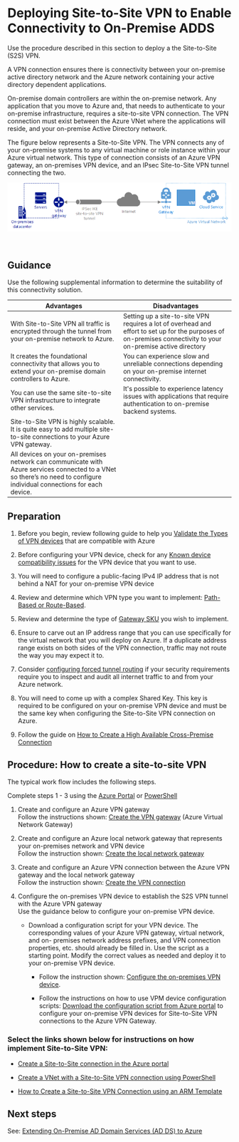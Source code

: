 # Deploying Site-to-Site VPN to Enable Connectivity to On-Premise ADDS


Use the procedure described in this section to deploy a the Site-to-Site (S2S) VPN.

A VPN connection ensures there is connectivity between your on-premise active directory network and the Azure network containing your active directory dependent applications.  

On-premise domain controllers are within the on-premise network. Any application that you move to Azure and, that needs to authenticate to your on-premise infrastructure, requires a site-to-site VPN connection. The VPN connection must exist between the Azure VNet where the applications will reside, and your on-premise Active Directory network.

The figure below represents a Site-to-Site VPN. The VPN connects any of your on-premise systems to any virtual machine or role instance within your Azure virtual network. This type of connection consists of an Azure VPN gateway, an on-premises VPN device, and an IPsec Site-to-Site VPN tunnel connecting the two. <br/>



![SitetoSite](https://github.com/alvarovitta/Azure-Identity/blob/master/images/sitetosite.png)






<br/>

## Guidance

Use the following supplemental information to determine the suitability of this connectivity solution.

|**Advantages** | **Disadvantages** |  
| -------------| -------------| 
| With Site-to-Site VPN all traffic is encrypted through the tunnel from your on-premise network to Azure.  | Setting up a site-to-site VPN requires a lot of overhead and effort to set up for the purposes of on-premises connectivity to your on-premise active directory |
| It creates the foundational connectivity that allows you to extend your on-premise domain controllers to Azure.  | You can experience slow and unreliable connections depending on your on-premise internet connectivity.|
| You can use the same site-to-site VPN infrastructure to integrate other services.   | It's possible to experience latency issues with applications that require authentication to on-premise backend systems. |
| Site-to-Site VPN is highly scalable. It is quite easy to add multiple site-to-site connections to your Azure VPN gateway.   ||
| All devices on your on-premises network can communicate with Azure services connected to a VNet so there’s no need to configure individual connections for each device.  ||



## Preparation 

  1. Before you begin, review following guide to help you [Validate the Types of VPN devices](https://docs.microsoft.com/en-us/azure/vpn-gateway/vpn-gateway-about-vpn-devices#devicetable) that are compatible with Azure
	
  2. Before configuring your VPN device, check for any [Known device compatibility issues](https://docs.microsoft.com/en-us/azure/vpn-gateway/vpn-gateway-about-vpn-devices#known) for the VPN device that you want to use. 
	
  3. You will need to configure a public-facing IPv4 IP address that is not behind a NAT for your on-premise VPN device
	
  4. Review and determine which VPN type you want to implement: [Path-Based or Route-Based](https://docs.microsoft.com/en-us/azure/vpn-gateway/vpn-gateway-plan-design#vpntype). 
	
  5. Review and determine the type of [Gateway SKU](https://docs.microsoft.com/en-us/azure/vpn-gateway/vpn-gateway-plan-design#gwsku) you wish to implement.
	
  6. Ensure to carve out an IP address range that you can use specifically for the virtual network that you will deploy on Azure. If a duplicate address range exists on both sides of the VPN connection, traffic may not route the way you may expect it to.
	
  7. Consider [configuring forced tunnel routing](https://docs.microsoft.com/en-us/azure/vpn-gateway/vpn-gateway-forced-tunneling-rm#configure-forced-tunneling) if your security requirements require you to inspect and audit all internet traffic to and from your Azure network.
	
  8. You will need to come up with a complex Shared Key. This key is required to be configured on your on-premise VPN device and must be the same key when configuring the Site-to-Site VPN connection on Azure.
	
  9. Follow the guide on [How to Create a High Available Cross-Premise Connection](https://docs.microsoft.com/en-us/azure/vpn-gateway/vpn-gateway-highlyavailable)



## Procedure: How to create a site-to-site VPN

The typical work flow includes the following steps.

Complete steps 1 - 3 using the [Azure Portal](https://docs.microsoft.com/en-us/azure/vpn-gateway/vpn-gateway-howto-site-to-site-resource-manager-portal) or [PowerShell](https://docs.microsoft.com/en-us/azure/vpn-gateway/vpn-gateway-create-site-to-site-rm-powershell)

  1. Create and configure an Azure VPN gateway <br/>
     Follow the instructions shown:  [Create the VPN gateway](https://docs.microsoft.com/en-us/azure/vpn-gateway/vpn-gateway-howto-site-to-site-resource-manager-portal#VNetGateway)  (Azure Virtual Network Gateway)
	
  2. Create and configure an Azure local network gateway that represents your on-premises network and VPN device <br/>
     Follow the instruction shown: [Create the local network gateway](https://docs.microsoft.com/en-us/azure/vpn-gateway/vpn-gateway-howto-site-to-site-resource-manager-portal#LocalNetworkGateway)
	
  3. Create and configure an Azure VPN connection between the Azure VPN gateway and the local network gateway <br/>
     Follow the instruction shown:  [Create the VPN connection](https://docs.microsoft.com/en-us/azure/vpn-gateway/vpn-gateway-howto-site-to-site-resource-manager-portal#CreateConnection)
	 
  4. Configure the on-premises VPN device to establish the S2S VPN tunnel with the Azure VPN gateway <br/>
     Use the guidance below to configure your on-premise VPN device. <br/>
	
     - Download a configuration script for your VPN device. The corresponding values of your Azure VPN gateway, virtual network, and on-        premises network address prefixes, and VPN connection properties, etc. should already be filled in. Use the script as a starting 
     point. Modify the correct values as needed and deploy it to your on-premise VPN device.
		
        - Follow the instruction shown: [Configure the on-premises VPN device](https://docs.microsoft.com/en-us/azure/vpn-gateway/vpn-gateway-howto-site-to-site-resource-manager-portal#VPNDevice). 
	
        - Follow the instructions on how to use VPM device configuration scripts: [Download the configuration script from Azure portal](https://docs.microsoft.com/en-us/azure/vpn-gateway/vpn-gateway-download-vpndevicescript#download-the-configuration-script-from-azure-portal) to configure your on-premise VPN devices for Site-to-Site VPN connections to the Azure VPN Gateway.


### Select the links shown below for instructions on how implement Site-to-Site VPN:

  - [Create a Site-to-Site connection in the Azure portal](https://docs.microsoft.com/en-us/azure/vpn-gateway/vpn-gateway-howto-site-to-site-resource-manager-portal)

  - [Create a VNet with a Site-to-Site VPN connection using PowerShell](https://docs.microsoft.com/en-us/azure/vpn-gateway/vpn-gateway-create-site-to-site-rm-powershell)

  - [How to Create a Site-to-Site VPN Connection using an ARM Template](https://azure.microsoft.com/en-us/resources/templates/101-site-to-site-vpn-create/) 


	
## Next steps
See: [Extending On-Premise AD Domain Services (AD DS) to Azure](4.3-Extending-On-Premise-AD-Domain-Services-(AD-DS)-to-Azure.md)

